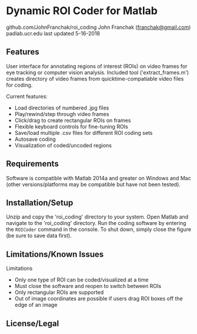 # Dynamic ROI Coder for Matlab
github.com/JohnFranchak/roi_coding
John Franchak (franchak@gmail.com)
padlab.ucr.edu
last updated 5-16-2018

## Features
User interface for annotating regions of interest (ROIs) on video frames for eye tracking or computer vision analysis. Included tool ('extract_frames.m') creates directory of video frames from quicktime-compatiable video files for coding. 

Current features:
- Load directories of numbered .jpg files
- Play/rewind/step through video frames
- Click/drag to create rectangular ROIs on frames
- Flexible keyboard controls for fine-tuning ROIs
- Save/load multiple .csv files for different ROI coding sets
- Autosave coding
- Visualization of coded/uncoded regions

## Requirements
Software is compatible with Matlab 2014a and greater on Windows and Mac (other versions/platforms may be compatible but have not been tested).

## Installation/Setup
Unzip and copy the 'roi_coding' directory to your system.
Open Matlab and navigate to the 'roi_coding' directory.
Run the coding software by entering the `ROICoder` command in the console. 
To shut down, simply close the figure (be sure to save data first).

## Limitations/Known Issues
Limitations
- Only one type of ROI can be coded/visualized at a time
- Must close the software and reopen to switch between ROIs
- Only rectangular ROIs are supported
- Out of image coordinates are possible if users drag ROI boxes off the edge of an image

## License/Legal


